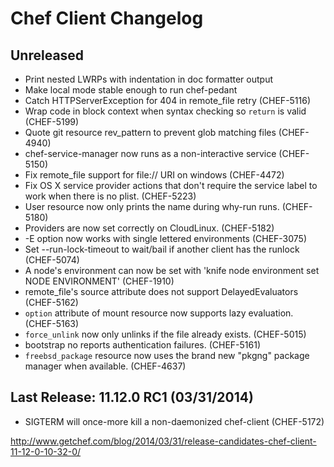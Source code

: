 # Chef Client Changelog

## Unreleased
* Print nested LWRPs with indentation in doc formatter output
* Make local mode stable enough to run chef-pedant
* Catch HTTPServerException for 404 in remote\_file retry (CHEF-5116)
* Wrap code in block context when syntax checking so `return` is valid
  (CHEF-5199)
* Quote git resource rev\_pattern to prevent glob matching files (CHEF-4940)
* chef-service-manager now runs as a non-interactive service (CHEF-5150)
* Fix remote\_file support for file:// URI on windows (CHEF-4472)
* Fix OS X service provider actions that don't require the service label
  to work when there is no plist. (CHEF-5223)
* User resource now only prints the name during why-run runs. (CHEF-5180)
* Providers are now set correctly on CloudLinux. (CHEF-5182)
* -E option now works with single lettered environments (CHEF-3075)
* Set --run-lock-timeout to wait/bail if another client has the runlock (CHEF-5074)
* A node's environment can now be set with 'knife node environment set NODE ENVIRONMENT' (CHEF-1910)
* remote\_file's source attribute does not support DelayedEvaluators (CHEF-5162)
* `option` attribute of mount resource now supports lazy evaluation. (CHEF-5163)
* `force_unlink` now only unlinks if the file already exists. (CHEF-5015)
* bootstrap no reports authentication failures. (CHEF-5161)
* `freebsd_package` resource now uses the brand new "pkgng" package manager when available. (CHEF-4637)

## Last Release: 11.12.0 RC1 (03/31/2014)
* SIGTERM will once-more kill a non-daemonized chef-client (CHEF-5172)

http://www.getchef.com/blog/2014/03/31/release-candidates-chef-client-11-12-0-10-32-0/
